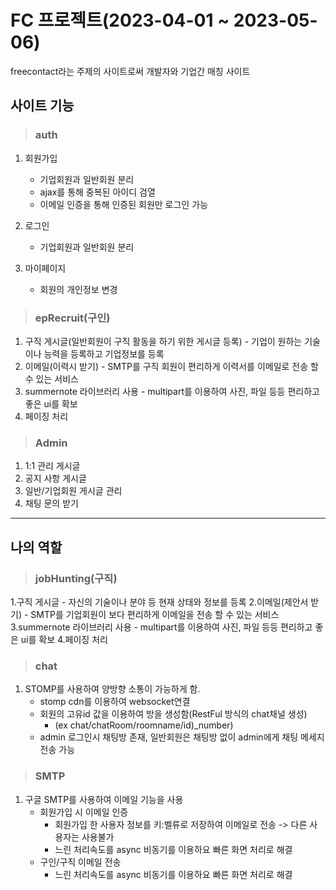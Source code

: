 # FC 프로젝트(2023-04-01 ~ 2023-05-06)
freecontact라는 주제의 사이트로써 개발자와 기업간 매칭 사이트


## 사이트 기능
> ### auth
1. 회원가입
    - 기업회원과 일반회원 분리
    - ajax를 통해 중복된 아이디 검열
    - 이메일 인증을 통해 인증된 회원만 로그인 가능
   
2. 로그인
    - 기업회원과 일반회원 분리

3. 마이페이지
    - 회원의 개인정보 변경
  
> ### epRecruit(구인)
1. 구직 게시글(일반회원이 구직 활동을 하기 위한 게시글 등록)
        - 기업이 원하는 기술이나 능력을 등록하고 기업정보를 등록
2. 이메일(이력시 받기)
        - SMTP를 구직 회원이 편리하게 이력서를 이메일로 전송 할 수 있는 서비스
3. summernote 라이브러리 사용
        - multipart를 이용하여 사진, 파일 등등 편리하고 좋은 ui를 확보
4. 페이징 처리 

> ### Admin
1. 1:1 관리 게시글
2. 공지 사항 게시글
3. 일반/기업회원 게시글 관리
4. 채팅 문의 받기

---
## 나의 역할

> ### jobHunting(구직)
1.구직 게시글
    - 자신의 기술이나 분야 등 현재 상태와 정보를 등록
2.이메일(제안서 받기)
    - SMTP를 기업회원이 보다 편리하게 이메일을 전송 할 수 있는 서비스
3.summernote 라이브러리 사용
    - multipart를 이용하여 사진, 파일 등등 편리하고 좋은 ui를 확보
4.페이징 처리 



> ### chat
1. STOMP를 사용하여 양방향 소통이 가능하게 함.
    - stomp cdn를 이용하여 websocket연결
    - 회원의 고유id 값을 이용하여 방을 생성함(RestFul 방식의 chat채널 생성)
        - (ex chat/chatRoom/roomname/id)_number)
    - admin 로그인시 채팅방 존재, 일반회원은 채팅방 없이 admin에게 채팅 메세지 전송 가능

> ### SMTP
1. 구글 SMTP를 사용하여 이메일 기능을 사용
    - 회원가입 시 이메일 인증
        - 회원가입 한 사용자 정보를 키:벨류로 저장하여 이메일로 전송 -> 다른 사용자는 사용불가
        - 느린 처리속도를 async 비동기를 이용하요 빠른 화면 처리로 해결 
    - 구인/구직 이메일 전송
        - 느린 처리속도를 async 비동기를 이용하요 빠른 화면 처리로 해결 

   
